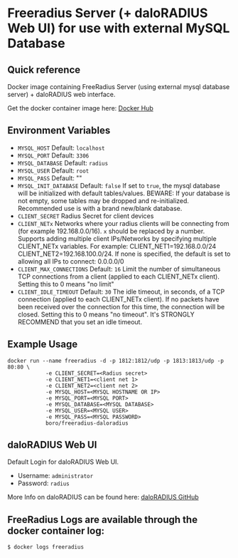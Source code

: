 # Freeradius Server (+ daloRADIUS Web UI) for use with external MySQL Database



## Quick reference
Docker image containing FreeRadius Server (using external mysql database server) + daloRADIUS web interface.

Get the docker container image here: [Docker Hub](https://hub.docker.com/r/boro/freeradius-daloradius)

## Environment Variables

 * `MYSQL_HOST`
    Default: `localhost`
 * `MYSQL_PORT`
    Default: `3306`
 * `MYSQL_DATABASE`
    Default: `radius`
 * `MYSQL_USER`
    Default: `root`
 * `MYSQL_PASS`
    Default: ""
 * `MYSQL_INIT_DATABASE`
    Default: `false`
    If set to `true`, the mysql database will be initialized with default tables/values. BEWARE: If your database is not empty, some tables may be dropped and re-initialized. Recommended use is with a brand new/blank database.
 * `CLIENT_SECRET`
    Radius Secret for client devices
 * `CLIENT_NETx`
    Networks where your radius clients will be connecting from (for example 192.168.0.0/16). `x` should be replaced by a number. Supports adding multiple client IPs/Networks by specifying multiple CLIENT_NETx variables. For example: CLIENT_NET1=192.168.0.0/24 CLIENT_NET2=192.168.100.0/24. If none is specified, the default is set to allowing all IPs to connect: 0.0.0.0/0
  * `CLIENT_MAX_CONNECTIONS`
    Default: `16`
    Limit the number of simultaneous TCP connections from a client (applied to each CLIENT_NETx client). Setting this to 0 means "no limit"
  * `CLIENT_IDLE_TIMEOUT`
    Default: `30`
    The idle timeout, in seconds, of a TCP connection (applied to each CLIENT_NETx client). If no packets have been received over the connection for this time, the connection will be closed. Setting this to 0 means "no timeout".
    It's STRONGLY RECOMMEND that you set an idle timeout.


## Example Usage
```
docker run --name freeradius -d -p 1812:1812/udp -p 1813:1813/udp -p 80:80 \
            -e CLIENT_SECRET=<Radius secret> 
            -e CLIENT_NET1=<client net 1> 
            -e CLIENT_NET2=<client net 2> 
            -e MYSQL_HOST=<MYSQL HOSTNAME OR IP> 
            -e MYSQL_PORT=<MYSQL PORT> 
            -e MYSQL_DATABASE=<MYSQL DATABASE> 
            -e MYSQL_USER=<MYSQL USER> 
            -e MYSQL_PASS=<MYSQL PASSWORD>
            boro/freeradius-daloradius
```


<!-- ## Manage clients nets by web interface
1. Set CLIENT_NETx="" (-e CLIENT_NET1="" -e CLIENT_NET2="" -e CLIENT_NET3="" ...)
2. Manage  devices via web interface -p <addr servers where container run>/mng-rad-nas.php  -->
 
## daloRADIUS Web UI
Default Login for daloRADIUS Web UI.
 * Username: `administrator`
 * Password: `radius`

More Info on daloRADIUS can be found here: [daloRADIUS GitHub](https://github.com/lirantal/daloradius)

## FreeRadius Logs are available through the docker container log:
```
$ docker logs freeradius
```
